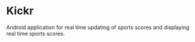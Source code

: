 # Kickr
Android application for real time updating of sports scores and displaying real time sports scores.
